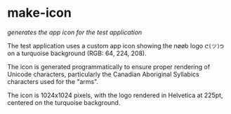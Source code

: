 # make-icon
*generates the app icon for the test application*

The test application uses a custom app icon showing the nøøb logo `ᕦ(ツ)ᕤ` on a turquoise background (RGB: 64, 224, 208).

The icon is generated programmatically to ensure proper rendering of Unicode characters, particularly the Canadian Aboriginal Syllabics characters used for the "arms".

The icon is 1024x1024 pixels, with the logo rendered in Helvetica at 225pt, centered on the turquoise background.